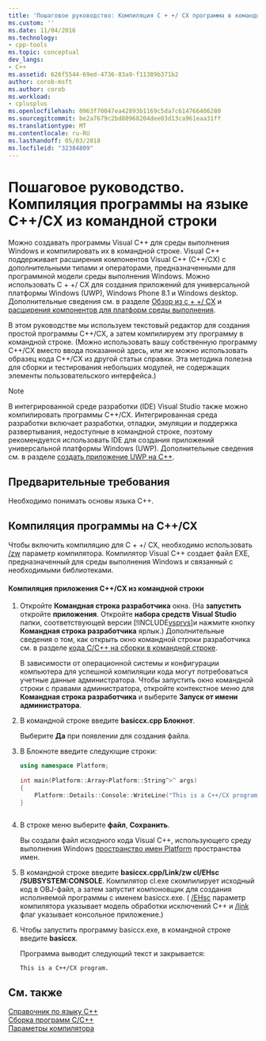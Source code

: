 ```yaml
---
title: 'Пошаговое руководство: Компиляция C + +/ CX программа в командной строке | Документы Microsoft'
ms.custom: ''
ms.date: 11/04/2016
ms.technology:
- cpp-tools
ms.topic: conceptual
dev_langs:
- C++
ms.assetid: 626f5544-69ed-4736-83a9-f11389b371b2
author: corob-msft
ms.author: corob
ms.workload:
- cplusplus
ms.openlocfilehash: 0963f70047ea42893b1169c5da7c614766406280
ms.sourcegitcommit: be2a7679c2bd80968204dee03d13ca961eaa31ff
ms.translationtype: MT
ms.contentlocale: ru-RU
ms.lasthandoff: 05/03/2018
ms.locfileid: "32384809"
---
```

# <a name="walkthrough-compiling-a-ccx-program-on-the-command-line"></a>Пошаговое руководство. Компиляция программы на языке C++/CX из командной строки
Можно создавать программы Visual C++ для среды выполнения Windows и компилировать их в командной строке. Visual C++ поддерживает расширения компонентов Visual C++ (C++/CX) с дополнительными типами и операторами, предназначенными для программной модели среды выполнения Windows. Можно использовать C + +/ CX для создания приложений для универсальной платформы Windows (UWP), Windows Phone 8.1 и Windows desktop. Дополнительные сведения см. в разделе [Обзор из c + +/ CX](http://msdn.microsoft.com/magazine/dn166929.aspx) и [расширения компонентов для платформ среды выполнения](../windows/component-extensions-for-runtime-platforms.md).  
  
 В этом руководстве мы используем текстовый редактор для создания простой программы C++/CX, а затем компилируем эту программу в командной строке. (Можно использовать вашу собственную программу C++/CX вместо ввода показанной здесь, или же можно использовать образец кода C++/CX из другой статьи справки. Эта методика полезна для сборки и тестирования небольших модулей, не содержащих элементы пользовательского интерфейса.)  
  
> [!NOTE]
>  В интегрированной среде разработки (IDE) Visual Studio также можно компилировать программы C++/CX. Интегрированная среда разработки включает разработки, отладки, эмуляции и поддержка развертывания, недоступные в командной строке, поэтому рекомендуется использовать IDE для создания приложений универсальной платформы Windows (UWP). Дополнительные сведения см. в разделе [создать приложение UWP на C++](/windows/uwp/get-started/create-a-basic-windows-10-app-in-cpp).  
  
## <a name="prerequisites"></a>Предварительные требования  
 Необходимо понимать основы языка C++.  
  
## <a name="compiling-a-ccx-program"></a>Компиляция программы на C++/CX  
 Чтобы включить компиляцию для C + +/ CX, необходимо использовать [/zw](../build/reference/zw-windows-runtime-compilation.md) параметр компилятора. Компилятор Visual C++ создает файл EXE, предназначенный для среды выполнения Windows и связанный с необходимыми библиотеками.  
  
#### <a name="to-compile-a-ccx-application-on-the-command-line"></a>Компиляция приложения C++/CX из командной строки  
  
1.  Откройте **Командная строка разработчика** окна. (На **запустить** откройте **приложения**. Откройте **набора средств Visual Studio** папки, соответствующей версии [!INCLUDE[vsprvs](../assembler/masm/includes/vsprvs_md.md)]и нажмите кнопку **Командная строка разработчика** ярлык.) Дополнительные сведения о том, как открыть окно командной строки разработчика см. в разделе [кода C/C++ на сборки в командной строке](../build/building-on-the-command-line.md).  
  
     В зависимости от операционной системы и конфигурации компьютера для успешной компиляции кода могут потребоваться учетные данные администратора. Чтобы запустить окно командной строки с правами администратора, откройте контекстное меню для **Командная строка разработчика** и выберите **Запуск от имени администратора**.  
  
2.  В командной строке введите **basiccx.cpp Блокнот**.  
  
     Выберите **Да** при появлении для создания файла.  
  
3.  В Блокноте введите следующие строки:  
  
    ```cpp  
    using namespace Platform;  
  
    int main(Platform::Array<Platform::String^>^ args)  
    {  
        Platform::Details::Console::WriteLine("This is a C++/CX program.");  
    }  
  
    ```  
  
4.  В строке меню выберите **файл**, **Сохранить**.  
  
     Вы создали файл исходного кода Visual C++, использующего среду выполнения Windows [пространство имен Platform](../cppcx/platform-namespace-c-cx.md) пространства имен.  
  
5.  В командной строке введите **basiccx.cpp/Link/zw cl/EHsc /SUBSYSTEM:CONSOLE**. Компилятор cl.exe скомпилирует исходный код в OBJ-файл, а затем запустит компоновщик для создания исполняемой программы с именем basiccx.exe. ( [/EHsc](../build/reference/eh-exception-handling-model.md) параметр компилятора указывает модель обработки исключений C++ и [/link](../build/reference/link-pass-options-to-linker.md) флаг указывает консольное приложение.)  
  
6.  Чтобы запустить программу basiccx.exe, в командной строке введите **basiccx**.  
  
     Программа выводит следующий текст и закрывается:  
  
    ```Output  
    This is a C++/CX program.  
    ```  
  
## <a name="see-also"></a>См. также  
 [Справочник по языку C++](../cpp/cpp-language-reference.md)   
 [Сборка программ C/C++](../build/building-c-cpp-programs.md)   
 [Параметры компилятора](../build/reference/compiler-options.md)